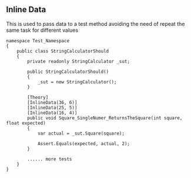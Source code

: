 ## Inline Data
This is used to pass data to a test method avoiding the need of repeat the same task for different values

```
namespace Test_Namespace
{
    public class StringCalculatorShould
    {
        private readonly StringCalculator _sut;

        public StringCalculatorShould() 
        {
            _sut = new StringCalculator();
        }

        [Theory]
        [InlineData(36, 6)]
        [InlineData(25, 5)]
        [InlineData(16, 4)]
        public void Square_SingleNumer_ReturnsTheSquare(int square, float expected)
        {
            var actual = _sut.Square(square);

            Assert.Equals(expected, actual, 2);
        }

        ...... more tests 
    }
}
```
